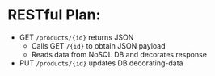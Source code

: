 # RESTful Plan:
- GET `/products/{id}` returns JSON
    - Calls GET `/{id}` to obtain JSON payload
    - Reads data from NoSQL DB and decorates response
- PUT `/products/{id}` updates DB decorating-data
